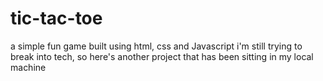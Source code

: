 # tic-tac-toe
a simple fun game built using html, css and Javascript
i'm still trying to break into tech, so here's another project that has been sitting in my local machine
